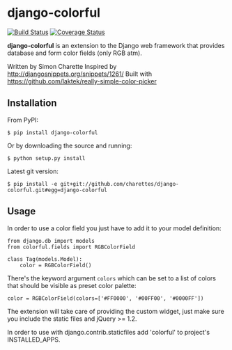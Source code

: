 django-colorful
===============

[![Build Status](https://travis-ci.org/charettes/django-colorful.svg?branch=master)](https://travis-ci.org/charettes/django-colorful)
[![Coverage Status](https://coveralls.io/repos/charettes/django-colorful/badge.svg?branch=master&service=github)](https://coveralls.io/github/charettes/django-colorful?branch=master)

**django-colorful** is an extension to the Django web framework that provides
database and form color fields (only RGB atm).

Written by Simon Charette
Inspired by http://djangosnippets.org/snippets/1261/
Built with https://github.com/laktek/really-simple-color-picker

Installation
------------

From PyPI:

    $ pip install django-colorful

Or by downloading the source and running:

    $ python setup.py install

Latest git version:

    $ pip install -e git+git://github.com/charettes/django-colorful.git#egg=django-colorful

Usage
-------------
In order to use a color field you just have to add it to your model definition:

    from django.db import models
    from colorful.fields import RGBColorField

    class Tag(models.Model):
        color = RGBColorField()

There's the keyword argument `colors` which can be set to a list of colors that
should be visible as preset color palette:

    color = RGBColorField(colors=['#FF0000', '#00FF00', '#0000FF'])

The extension will take care of providing the custom widget, just make sure you
include the static files and jQuery >= 1.2.

In order to use with django.contrib.staticfiles add 'colorful' to
project's INSTALLED_APPS.
